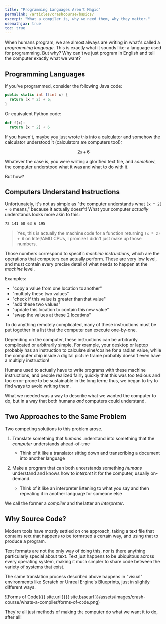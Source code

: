```yaml
---
title: "Programming Languages Aren't Magic"
permalink: /articles/crashcourse/basics/
excerpt: "What a compiler is, why we need them, why they matter."
usemathjax: true
toc: true
---
```


When humans program, we are almost always are writing in what's called
a *programming language*. This is exactly what it sounds like: a 
language used for programming. But why? Why can't we just program in English
and tell the computer exactly what we want?

## Programming Languages
If you've programmed, consider the following Java code:

~~~ cs
public static int f(int x) {
  return (x * 2) + 6;
}
~~~

Or equivalent Python code:

~~~ python
def f(x):
  return (x * 2) + 6
~~~

If you haven't, maybe you just wrote this into a calculator and somehow the calculator understood it (calculators are computers too!):

$$ 2x + 6 $$

Whatever the case is, you were writing a glorified text file,
and *somehow*, the computer understood what it was and what to do with it.

But how?

## Computers Understand Instructions
Unfortunately, it's not as simple as "the computer understands what `(x * 2) + 6` means," because it actually doesn't! What your computer *actually* understands looks more akin to this:

~~~ nasm
72 141 68 63 6 195
~~~

> Yes, this is actually the machine code for a function returning `(x * 2) + 6` on Intel/AMD CPUs, I promise I didn't just make up those numbers.

Those numbers correspond to specific *machine instructions*, which are the operations that computers can actually perform. These are very low level, and must contain every precise detail of what needs to happen at the *machine* level. 

Examples:
  - "copy a value from one location to another"
  - "multiply these two values" 
  - "check if this value is greater than that value"
  - "add these two values"
  - "update this location to contain this new value"
  - "swap the values at these 2 locations" 

To do anything remotely complicated, many of these instructions must be put together in a list that the computer can execute one-by-one. 
 
Depending on the computer, these instructions can be arbitrarily complicated or arbitrarily simple. For example, your desktop or laptop probably has an instruction to calculate sine/cosine for a radian value, while the computer chip inside a digital picture frame probably doesn't even have a multiply instruction!

Humans used to actually have to write programs with these
machine instructions, and people realized fairly quickly
that this was too tedious and too error-prone to be sustainable
in the long term; thus, we began to try to find ways to avoid
writing them. 

What we needed was a way to describe what we wanted the computer to do, but in a way that both humans *and* computers could understand. 

## Two Approaches to the Same Problem
Two competing solutions to this problem arose.

1. Translate something that *humans* understand into something that the *computer* understands ahead-of-time
    - Think of it like a translator sitting down and transcribing a document into another language 

2. Make a program that can both understands something *humans* understand and knows how to *interpret* it for the computer, usually on-demand. 
    - Think of it like an interpreter listening to what you say and then repeating it in another language for someone else 

We call the former a *compiler* and the latter an *interpreter*. 

## Why Source Code?
Modern tools have mostly settled on one approach, taking a text file that contains text that happens to be formatted a certain way, and using that to produce a program. 

Text formats are not the only way of doing this, nor is there anything particularly special about text. Text just happens to be ubiquitous across every operating system, making it much simpler to share code between the variety of systems that exist. 

The same translation process described above happens in "visual" environments like Scratch or Unreal Engine's Blueprints, just in slightly different ways. 

![Forms of Code]({{ site.url }}{{ site.baseurl }}/assets/images/crash-course/whats-a-compiler/forms-of-code.png)

They're all just methods of making the computer do what we want it to do, after all! 
